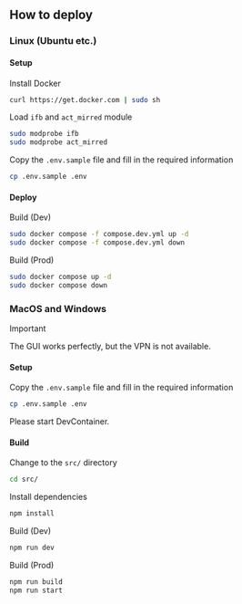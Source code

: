 ## How to deploy

### Linux (Ubuntu etc.)

#### Setup

Install Docker
```sh
curl https://get.docker.com | sudo sh
```

Load `ifb` and `act_mirred` module
```sh
sudo modprobe ifb
sudo modprobe act_mirred
```

Copy the `.env.sample` file and fill in the required information
```sh
cp .env.sample .env
```

#### Deploy

Build (Dev)
```sh
sudo docker compose -f compose.dev.yml up -d
sudo docker compose -f compose.dev.yml down
```

Build (Prod)
```sh
sudo docker compose up -d
sudo docker compose down
```

### MacOS and Windows

> [!IMPORTANT]
> The GUI works perfectly, but the VPN is not available.

#### Setup

Copy the `.env.sample` file and fill in the required information
```sh
cp .env.sample .env
```

Please start DevContainer.

#### Build

Change to the `src/` directory
```sh
cd src/
```

Install dependencies
```sh
npm install
```

Build (Dev)
```sh
npm run dev
```

Build (Prod)
```sh
npm run build
npm run start
```